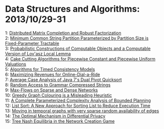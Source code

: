 # Data Structures and Algorithms: 2013/10/29-31  
1: [Distributed Matrix Completion and Robust Factorization](https://doi.org/10.48550/arXiv.1107.0789)  
2: [Minimum Common String Partition Parameterized by Partition Size is  Fixed-Parameter Tractable](https://doi.org/10.48550/arXiv.1305.0649)  
3: [Probabilistic Constructions of Computable Objects and a Computable  Version of Lov\'asz Local Lemma](https://doi.org/10.48550/arXiv.1305.1535)  
4: [Cake Cutting Algorithms for Piecewise Constant and Piecewise Uniform  Valuations](https://doi.org/10.48550/arXiv.1307.2908)  
5: [Algorithms for Timed Consistency Models](https://doi.org/10.48550/arXiv.1310.7205)  
6: [Maximizing Revenues for Online-Dial-a-Ride](https://doi.org/10.48550/arXiv.1310.7232)  
7: [Average Case Analysis of Java 7's Dual Pivot Quicksort](https://doi.org/10.48550/arXiv.1310.7409)  
8: [Random Access to Grammar Compressed Strings](https://doi.org/10.48550/arXiv.1001.1565)  
9: [Max-Flows on Sparse and Dense Networks](https://doi.org/10.48550/arXiv.1309.2525)  
10: [Greedy Graph Colouring is a Misleading Heuristic](https://doi.org/10.48550/arXiv.1310.7741)  
11: [A Complete Parameterized Complexity Analysis of Bounded Planning](https://doi.org/10.48550/arXiv.1310.7828)  
12: [List Sort: A New Approach for Sorting List to Reduce Execution Time](https://doi.org/10.48550/arXiv.1310.7890)  
13: [Moving in temporal graphs with very sparse random availability of edges](https://doi.org/10.48550/arXiv.1310.7898)  
14: [The Optimal Mechanism in Differential Privacy](https://doi.org/10.48550/arXiv.1212.1186)  
15: [Tree Nash Equilibria in the Network Creation Game](https://doi.org/10.48550/arXiv.1310.8245)  